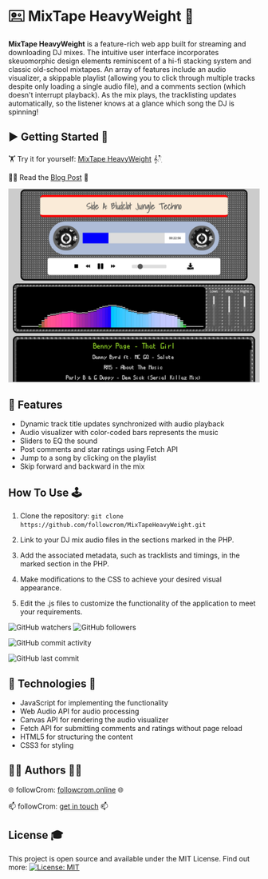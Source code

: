 # 🖭 MixTape HeavyWeight 🥊

**MixTape HeavyWeight** is a feature-rich web app built for streaming and downloading DJ mixes. The intuitive user interface incorporates skeuomorphic design elements reminiscent of a hi-fi stacking system and classic old-school mixtapes. An array of features include an audio visualizer, a skippable playlist (allowing you to click through multiple tracks despite only loading a single audio file), and a comments section (which doesn't interrupt playback). As the mix plays, the tracklisting updates automatically, so the listener knows at a glance which song the DJ is spinning!

## ▶️ Getting Started 🚦

🏋 Try it for yourself: [MixTape HeavyWeight](https://mixtape-heavyweight.one/gf/noodles.php) 𝄞⨾𓍢ִ໋

💪🏾 Read the [Blog Post](https://medium.com/@followcrom/mixtape-heavyweight-259444d11ca9) 🤼

![MixTape HeavyWeight website](imgs/gh_readme_img.jpg "MixTape HeavyWeight website")

## 💫 Features

- Dynamic track title updates synchronized with audio playback
- Audio visualizer with color-coded bars represents the music
- Sliders to EQ the sound
- Post comments and star ratings using Fetch API
- Jump to a song by clicking on the playlist
- Skip forward and backward in the mix

## How To Use 🕹️

1. Clone the repository:
   `git clone https://github.com/followcrom/MixTapeHeavyWeight.git`

2. Link to your DJ mix audio files in the sections marked in the PHP.

3. Add the associated metadata, such as tracklists and timings, in the marked section in the PHP.

4. Make modifications to the CSS to achieve your desired visual appearance.

5. Edit the .js files to customize the functionality of the application to meet your requirements.

![GitHub watchers](https://img.shields.io/github/watchers/followcrom/MixTapeHeavyWeight?style=social) ![GitHub followers](https://img.shields.io/github/followers/followcrom?style=social)

![GitHub commit activity](https://img.shields.io/github/commit-activity/m/followcrom/MixTapeHeavyWeight)

![GitHub last commit](https://img.shields.io/github/last-commit/followcrom/MixTapeHeavyWeight)

## 🤖 Technologies 🦾

- JavaScript for implementing the functionality
- Web Audio API for audio processing
- Canvas API for rendering the audio visualizer
- Fetch API for submitting comments and ratings without page reload
- HTML5 for structuring the content
- CSS3 for styling

## ✍🏻 Authors 🙋‍♂️

🌐 followCrom: [followcrom.online](https://followcrom.com/index.html) 🌐

📫 followCrom: [get in touch](https://followcrom.com/contact/contact.php) 📫

## License 🎓

This project is open source and available under the MIT License. Find out more: [![License: MIT](https://img.shields.io/badge/License-MIT-green.svg)](https://opensource.org/licenses/MIT)
